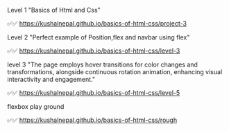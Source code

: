 Level 1
"Basics of Html and Css"

✅✅ https://kushalnepal.github.io/basics-of-html-css/project-3


Level 2
"Perfect example of Position,flex and navbar using flex"

✅✅ https://kushalnepal.github.io/basics-of-html-css/level-3


level 3
"The page employs hover transitions for color changes and transformations, alongside continuous rotation animation, enhancing visual interactivity and engagement."

✅✅ https://kushalnepal.github.io/basics-of-html-css/level-5


flexbox play ground

✅✅ https://kushalnepal.github.io/basics-of-html-css/rough
